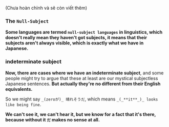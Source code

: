 (Chưa hoàn chỉnh và sẽ còn viết thêm)

### The `Null-Subject`

**Some languages are termed `null-subject languages` in linguistics, which doesn't really mean they haven't got subjects, it means that their subjects aren't always visible, which is exactly what we have in Japanese.**

### indeterminate subject
**Now, there are cases where we have an indeterminate subject**, and some people might try to argue that these at least are our mystical subjectless Japanese sentences. **But actually they're no different from their English equivalents.**

So we might say `_(zeroが)_ 晴れそうだ`, which means `_(_**it**_)_ looks like being fine`.

**We can't see it, we can't hear it, but we know for a fact that it's there, because without it `だ` makes no sense at all.**
